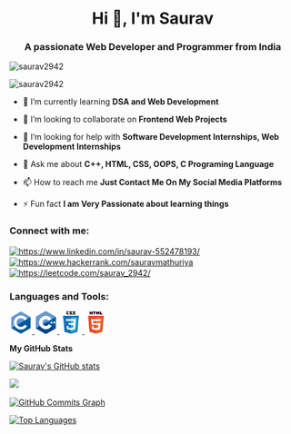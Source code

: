 <h1 align="center">Hi 👋, I'm Saurav</h1>
<h3 align="center">A passionate Web Developer and Programmer from India</h3>

<p align="left"> <img src="https://komarev.com/ghpvc/?username=saurav2942&label=Profile%20views&color=0e75b6&style=flat" alt="saurav2942" /> </p>

<p align="left"><img src="https://github-profile-trophy.vercel.app/?username=saurav2942&theme=discord" alt="saurav2942" /> </p>

- 🌱 I’m currently learning ****DSA and Web Development****

- 👯 I’m looking to collaborate on ****Frontend Web Projects****

- 🤝 I’m looking for help with ****Software Development Internships, Web Development Internships****

- 💬 Ask me about ****C++, HTML, CSS, OOPS, C Programing Language****

- 📫 How to reach me ****Just Contact Me On My Social Media Platforms****

- ⚡ Fun fact ****I am Very Passionate about learning things****

<h3 align="left">Connect with me:</h3>
<p align="left">
<a href="https://linkedin.com/in/https://www.linkedin.com/in/saurav-552478193/" target="blank"><img align="center" src="https://raw.githubusercontent.com/rahuldkjain/github-profile-readme-generator/master/src/images/icons/Social/linked-in-alt.svg" alt="https://www.linkedin.com/in/saurav-552478193/" height="30" width="40" /></a>
<a href="https://www.hackerrank.com/https://www.hackerrank.com/sauravmathuriya" target="blank"><img align="center" src="https://raw.githubusercontent.com/rahuldkjain/github-profile-readme-generator/master/src/images/icons/Social/hackerrank.svg" alt="https://www.hackerrank.com/sauravmathuriya" height="30" width="40" /></a>
<a href="https://www.leetcode.com/https://leetcode.com/saurav_2942/" target="blank"><img align="center" src="https://raw.githubusercontent.com/rahuldkjain/github-profile-readme-generator/master/src/images/icons/Social/leet-code.svg" alt="https://leetcode.com/saurav_2942/" height="30" width="40" /></a>
</p>

<h3 align="left">Languages and Tools:</h3>
<p align="left"> <a href="https://www.cprogramming.com/" target="_blank" rel="noreferrer"> <img
            src="https://raw.githubusercontent.com/devicons/devicon/master/icons/c/c-original.svg" alt="c" width="40"
            height="40" /> </a>
    <a href="https://www.w3schools.com/cpp/" target="_blank" rel="noreferrer"> <img
            src="https://raw.githubusercontent.com/devicons/devicon/master/icons/cplusplus/cplusplus-original.svg"
            alt="cplusplus" width="40" height="40" /> </a>
    <a href="https://www.w3schools.com/css/" target="_blank" rel="noreferrer"> <img
            src="https://raw.githubusercontent.com/devicons/devicon/master/icons/css3/css3-original-wordmark.svg"
            alt="css3" width="40" height="40" /> </a>
    <!-- <a href="https://expressjs.com" target="_blank" rel="noreferrer"> <img
            src="https://raw.githubusercontent.com/devicons/devicon/master/icons/express/express-original-wordmark.svg"
            alt="express" width="40" height="40" /> </a> -->
    <!-- <a href="https://git-scm.com/" target="_blank" rel="noreferrer"> <img
            src="https://www.vectorlogo.zone/logos/git-scm/git-scm-icon.svg" alt="git" width="40" height="40" /> </a> -->
    <a href="https://www.w3.org/html/" target="_blank" rel="noreferrer"> <img
            src="https://raw.githubusercontent.com/devicons/devicon/master/icons/html5/html5-original-wordmark.svg"
            alt="html5" width="40" height="40" /> </a>
    <!-- <a href="https://developer.mozilla.org/en-US/docs/Web/JavaScript" target="_blank" rel="noreferrer"> <img
            src="https://raw.githubusercontent.com/devicons/devicon/master/icons/javascript/javascript-original.svg"
            alt="javascript" width="40" height="40" /> </a>
    <a href="https://www.mongodb.com/" target="_blank" rel="noreferrer"> <img
            src="https://raw.githubusercontent.com/devicons/devicon/master/icons/mongodb/mongodb-original-wordmark.svg"
            alt="mongodb" width="40" height="40" /> </a>
    <a href="https://nodejs.org" target="_blank" rel="noreferrer"> <img
            src="https://raw.githubusercontent.com/devicons/devicon/master/icons/nodejs/nodejs-original-wordmark.svg"
            alt="nodejs" width="40" height="40" /> </a>
    <a href="https://postman.com" target="_blank" rel="noreferrer"> <img
            src="https://www.vectorlogo.zone/logos/getpostman/getpostman-icon.svg" alt="postman" width="40"
            height="40" /> </a> <a href="https://reactjs.org/" target="_blank" rel="noreferrer"> <img
            src="https://raw.githubusercontent.com/devicons/devicon/master/icons/react/react-original-wordmark.svg"
            alt="react" width="40" height="40" /> </a> -->
</p>


<b>My GitHub Stats</b>

<a href="http://www.github.com/saurav2942"><img
        src="https://github-readme-stats.vercel.app/api?username=saurav2942&show_icons=true&hide=&count_private=true&title_color=0891b2&text_color=ffffff&icon_color=3382ed&bg_color=171717&hide_border=true&show_icons=true"
        alt="Saurav's GitHub stats" /></a>

<a href="http://www.github.com/saurav2942"><img
        src="https://github-readme-streak-stats.herokuapp.com/?user=saurav2942&stroke=ffffff&background=171717&ring=0891b2&fire=0891b2&currStreakNum=ffffff&currStreakLabel=0891b2&sideNums=ffffff&sideLabels=ffffff&dates=ffffff&hide_border=true" /></a>

<a href="http://www.github.com/saurav2942"><img
        src="https://activity-graph.herokuapp.com/graph?username=saurav&bg_color=171717&color=ffffff&line=3382ed&point=ffffff&area_color=171717&area=true&hide_border=true&theme=chartreuse-dark&custom_title=GitHub%20Commits%20Graph"
        alt="GitHub Commits Graph" /></a>

<a href="http://www.github.com/saurav2942" align="left"><img
        src="https://github-readme-stats.vercel.app/api/top-langs/?username=saurav2942&langs_count=10&title_color=0891b2&text_color=ffffff&icon_color=3382ed&bg_color=171717&hide_border=true&locale=en&custom_title=Top%20%Languages"
        alt="Top Languages" /></a>
